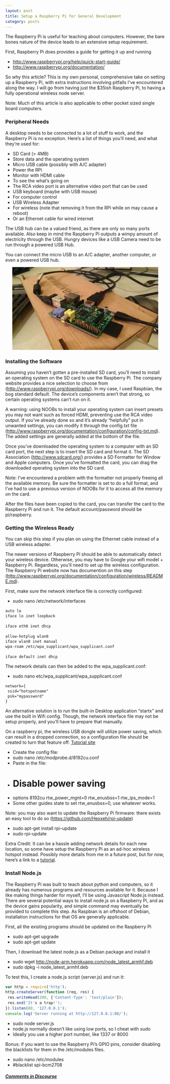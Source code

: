 ```yaml
---
layout: post
title: Setup a Raspberry Pi for General Development
category: posts
---
```


The Raspberry Pi is useful for teaching about computers. However, the bare bones nature of the device leads to an extensive setup requirement.

First, Raspberry Pi does provides a guide for getting it up and running

* http://www.raspberrypi.org/help/quick-start-guide/
* http://www.raspberrypi.org/documentation/

So why this article? This is my own personal, comprehensive take on setting up a Raspberry Pi, with extra instructions involving pitfalls I've encountered along the way. I will go from having just the $35ish Raspberry Pi, to having a fully operational wireless node server.

Note: Much of this article is also applicable to other pocket sized single board computers.

### Peripheral Needs

A desktop needs to be connected to a lot of stuff to work, and the Raspberry Pi is no exception. Here’s a list of things you’ll need, and what they’re used for:

* SD Card (> 4MB)
 * Store data and the operating system
* Micro USB cable (possibly with A/C adapter)
 * Power the RPi
* Monitor with HDMI cable
 * To see the what’s going on
 * The RCA video port is an alternative video port that can be used
* USB keyboard (maybe with USB mouse)
 * For computer control
* USB Wireless Adapter
 * For wireless (note that removing it from the RPi while on may cause a reboot)
 * Or an Ethernet cable for wired internet

The USB hub can be a valued friend, as there are only so many ports available. Also keep in mind the Raspberry Pi outputs a wimpy amount of electricity through the USB. Hungry devices like a USB Camera need to be run through a powered USB Hub.

You can connect the micro USB to an A/C adapter, another computer, or even a powered USB hub.

<p align="center"><img src="/assets/raspberry-pi-connected.png" /></p>

### Installing the Software

Assuming you haven’t gotten a pre-installed SD card, you’ll need to install an operating system on the SD card to use the Raspberry Pi. The company website provides a nice selection to choose from (http://www.raspberrypi.org/downloads/). In my case, I used Raspbian, the bog standard default. The device’s components aren’t that strong, so certain operating systems can’t run on it.

A warning: using NOOBs to install your operating system can insert presets you may not want such as forced HDMI, preventing use the RCA video output. If you’ve already done so and it’s already “helpfully” put in unwanted settings, you can modify it through the config.txt file (http://www.raspberrypi.org/documentation/configuration/config-txt.md). The added settings are generally added at the bottom of the file.

Once you’ve downloaded the operating system to a computer with an SD card port, the next step is to insert the SD card and format it. The SD Association (http://www.sdcard.org/) provides a SD Formatter for Window and Apple computers. Once you’ve formatted the card, you can drag the downloaded operating system into the SD card.

Note: I’ve encountered a problem with the formatter not properly freeing all the available memory. Be sure the formatter is set to do a full format, and I’ve had to use a previous version of NOOBs for it to access all the memory on the card.

After the files have been copied to the card, you can transfer the card to the Raspberry Pi and run it. The default account/password should be pi/raspberry.

### Getting the Wireless Ready

You can skip this step if you plan on using the Ethernet cable instead of a USB wireless adapter.

The newer versions of Raspberry Pi should be able to automatically detect your wireless device. Otherwise, you may have to Google your wifi model + Raspberry Pi. Regardless, you’ll need to set up the wireless configuration. The Raspberry Pi website now has documention on this step (http://www.raspberrypi.org/documentation/configuration/wireless/README.md). 

First, make sure the network interface file is correctly configured:

* sudo nano /etc/network/interfaces

```
auto lo
iface lo inet loopback

iface eth0 inet dhcp

allow-hotplug wlan0
iface wlan0 inet manual
wpa-roam /etc/wpa_supplicant/wpa_supplicant.conf

iface default inet dhcp
```

The network details can then be added to the wpa_supplicant.conf:

* sudo nano etc/wpa_supplicant/wpa_supplicant.conf

```
network={
 ssid="hotspotname"
 psk="mypassword"
}
```

An alternative solution is to run the built-in Desktop application “startx” and use the built in Wifi config. Though, the network interface file may not be setup properly, and you’ll have to prepare that manually.

On a raspberry pi, the wireless USB dongle will utilize power saving, which can result in a dropped connection, so a configuration file should be created to turn that feature off.
[Tutorial site](https://learn.adafruit.com/adafruits-raspberry-pi-lesson-3-network-setup/test-and-configure#fixing-wifi-dropout-issues)

* Create the config file:
 * sudo nano /etc/modprobe.d/8192cu.conf
* Paste in the file:
 * # Disable power saving
 * options 8192cu rtw_power_mgnt=0 rtw_enusbss=1 rtw_ips_mode=1
* Some other guides state to set rtw_enusbss=0, use whatever works.

Note: you may also want to update the Raspberry Pi firmware: there exists an easy tool to do so (https://github.com/Hexxeh/rpi-update)

* sudo apt-get install rpi-update
* sudo rpi-update

Extra Credit:
It can be a hassle adding network details for each new location, so some have setup the Raspberry Pi as an ad-hoc wireless hotspot instead. Possibly more details from me in a future post, but for now, here’s a link to a [tutorial](http://www.novitiate.co.uk/?p=183).

### Install Node.js

The Raspberry Pi was built to teach about python and computers, so it already has numerous programs and resources available for it. Because I like making things harder for myself, I’ll be using Javascript Node.js instead. There are several potential ways to install node.js on a Raspberry Pi, and as the device gains popularity, and simple command may eventually be provided to complete this step. As Raspbian is an offshoot of Debian, installation instructions for that OS are generally applicable.

First, all the existing programs should be updated on the Raspberry Pi

* sudo apt-get upgrade
* sudo apt-get update

Then, I download the latest node.js as a Debian package and install it

* sudo wget http://node-arm.herokuapp.com/node_latest_armhf.deb
* sudo dpkg -i node_latest_armhf.deb

To test this, I create a node.js script (server.js) and run it:

```javascript
var http = require('http');
http.createServer(function (req, res) {
 res.writeHead(200, {'Content-Type': 'text/plain'});
 res.end('It's a trap!');
}).listen(80, '127.0.0.1');
console.log('Server running at http://127.0.0.1:80/');
```

* sudo node server.js
 * node.js normally doesn’t like using low ports, so I cheat with sudo
 * Ideally you use a higher port number, like 1337 or 8000

Bonus: if you want to use the Raspberry Pi’s GPIO pins, consider disabling the blacklists for them in the /etc/modules files.

* sudo nano /etc/modules
 * #blacklist spi-bcm2708


##### [Comments in Discourse](http://www.sherecar.org/t/controlling-a-rc-car-with-node-js/113)
